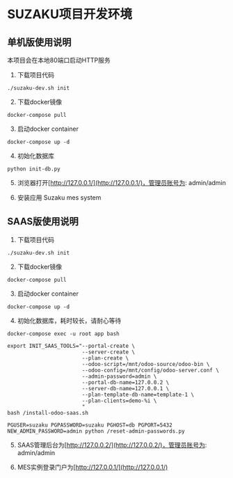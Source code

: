 SUZAKU项目开发环境
================
## 单机版使用说明

本项目会在本地80端口启动HTTP服务

1. 下载项目代码
```
./suzaku-dev.sh init
```
2. 下载docker镜像
```
docker-compose pull
```

3. 启动docker container
```
docker-compose up -d
```

4. 初始化数据库
```
python init-db.py
```

5. 浏览器打开[http://127.0.0.1/](http://127.0.0.1/)，管理员账号为: admin/admin

6. 安装应用 Suzaku mes system

## SAAS版使用说明

1. 下载项目代码
```
./suzaku-dev.sh init
```
2. 下载docker镜像
```
docker-compose pull
```

3. 启动docker container
```
docker-compose up -d
```

4. 初始化数据库，耗时较长，请耐心等待
```
docker-compose exec -u root app bash

export INIT_SAAS_TOOLS="--portal-create \
                        --server-create \
                        --plan-create \
                        --odoo-script=/mnt/odoo-source/odoo-bin \
                        --odoo-config=/mnt/config/odoo-server.conf \
                        --admin-password=admin \
                        --portal-db-name=127.0.0.2 \
                        --server-db-name=127.0.0.1 \
                        --plan-template-db-name=template-1 \
                        --plan-clients=demo-%i \
                        "
bash /install-odoo-saas.sh

PGUSER=suzaku PGPASSWORD=suzaku PGHOST=db PGPORT=5432 NEW_ADMIN_PASSWORD=admin python /reset-admin-passwords.py
```

5. SAAS管理后台为[http://127.0.0.2/](http://127.0.0.2/)，管理员账号为: admin/admin

6. MES实例登录门户为[http://127.0.0.1/](http://127.0.0.1/)
